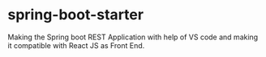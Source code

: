 # spring-boot-starter
Making the Spring boot REST Application with help of VS code and making it compatible with React JS as Front End.
